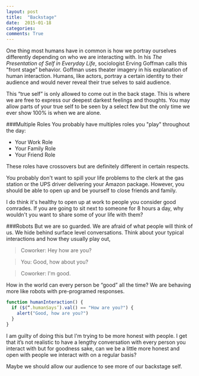 ```yaml
---
layout: post
title:  "Backstage"
date:  2015-01-18
categories: 
comments: True
---
```


One thing most humans have in common is how we portray ourselves differently depending on who we are interacting with. In his *The Presentation of Self in Everyday Life*, sociologist Erving Goffman calls this "front stage” behavior. Goffman uses theater imagery in his explanation of human interaction. Humans, like actors, portray a certain identity to their audience and would never reveal their true selves to said audience.

This “true self” is only allowed to come out in the back stage. This is where we are free to express our deepest darkest feelings and thoughts. You may allow parts of your true self to be seen by a select few but the only time we ever show 100% is when we are alone.


###Multiple Roles
You probably have multiples roles you "play" throughout the day:

- Your Work Role
- Your Family Role
- Your Friend Role

These roles have crossovers but are definitely different in certain respects.

You probably don't want to spill your life problems to the clerk at the gas station or the UPS driver delivering your Amazon package. However, you should be able to open up and be yourself to close friends and family. 

I do think it's healthy to open up at work to people you consider good comrades. If you are going to sit next to someone for 8 hours a day, why wouldn't you want to share some of your life with them?

###Robots
But we are so guarded. We are afraid of what people will think of us. We hide behind surface level conversations. Think about your typical interactions and how they usually play out,

> Coworker: Hey how are you?

> You: Good, how about you?

> Coworker: I'm good.

How in the world can every person be “good” all the time? We are behaving more like robots with pre-programed responses. 

~~~javascript
function humanInteraction() {
  if ($(“.humanSays’).val() == "How are you?") {
    alert("Good, how are you?")
  }
}
~~~

I am guilty of doing this but I'm trying to be more honest with people. I get that it’s not realistic to have a lengthy conversation with every person you interact with but for goodness sake, can we be a little more honest and open with people we interact with on a regular basis?

Maybe we should allow our audience to see more of our backstage self.